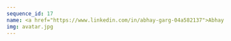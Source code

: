 ```yaml
---
sequence_id: 17
name: <a href="https://www.linkedin.com/in/abhay-garg-04a582137">Abhay Garg</a>
img: avatar.jpg
---
```

